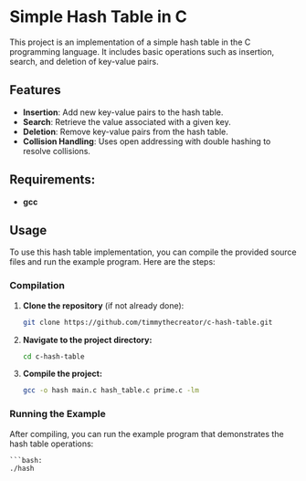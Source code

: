 # Simple Hash Table in C

This project is an implementation of a simple hash table in the C programming language. It includes basic operations such as insertion, search, and deletion of key-value pairs.

## Features

- **Insertion**: Add new key-value pairs to the hash table.
- **Search**: Retrieve the value associated with a given key.
- **Deletion**: Remove key-value pairs from the hash table.
- **Collision Handling**: Uses open addressing with double hashing to resolve collisions.

## Requirements:

- **gcc**

## Usage

To use this hash table implementation, you can compile the provided source files and run the example program. Here are the steps:

### Compilation

1. **Clone the repository** (if not already done):

   ```bash
   git clone https://github.com/timmythecreator/c-hash-table.git

2. **Navigate to the project directory:**

    ```bash
    cd c-hash-table

3. **Compile the project:**

    ```bash
    gcc -o hash main.c hash_table.c prime.c -lm

### Running the Example

After compiling, you can run the example program that demonstrates the hash table operations:

    ```bash:
    ./hash